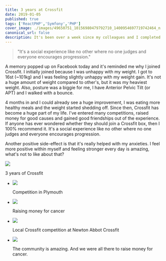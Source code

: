 ```yaml
---
title: 3 years at Crossfit
date: 2019-01-05
published: true
tags: ['ReactPHP','Symfony','PHP']
cover_image: ./images/49650751_10156980479792710_1400954697719742464_n.webp
canonical_url: false
description: It's been over a week since my colleagues and I completed the Jurassic Hike for Macmillan cancer support. I'm happy to announce that I finished the 26-mile hike and raised a total of £253.44 which is 101% of my target. Together as a team, we all managed to succeed our targets and in total reached 117% of our goal which amounts to £2,045.87.
---
```


> "It's a social experience like no other where no one judges and everyone encourages progression."

A memory popped up on Facebook today and it's reminded me why I joined Crossfit. I initially joined because I was unhappy with my weight. I got to 16st (~101kg) and I was feeling slightly unhappy with my weight gain. It's not a huge amount of weight compared to other's, but it was my heaviest weight. Also, posture was a biggie for me, I have Anterior Pelvic Tilt (or APT) and I walked with a bounce.

4 months in and I could already see a huge improvement, I was eating more healthy meals and the weight started shedding off. Since then, Crossfit has become a huge part of my life. I've entered many competitions, raised money for good causes and gained good friendships out of the experience. If anyone has ever wondered whether they should join a Crossfit box, then I 100% recommend it. It's a social experience like no other where no one judges and everyone encourages progression.

Another positive side-effect is that it's really helped with my anxieties. I feel more positive within myself and feeling stronger every day is amazing, what's not to like about that?

![](https://i1.wp.com/michaelbrooks.co.uk/wp-content/uploads/2019/01/IMG_20190105_182025.jpg?fit=750%2C750&ssl=1)

3 years of Crossfit

- ![](/blog/wp-content/uploads/2018/05/FB_IMG_1524544170682.jpg)
    
    Competition in Plymouth
    
- ![](/blog/wp-content/uploads/2018/10/received_254984908497029-1024x768.jpeg)
    
    Raising money for cancer
    
- ![](/blog/wp-content/uploads/2018/11/IMG_20181105_102545_272.jpg)
    
    Local Crossfit competition at Newton Abbot Crossfit
    
- ![](/blog/wp-content/uploads/2018/10/FB_IMG_1540153634550-1024x683.jpg)
    
    The community is amazing. And we were all there to raise money for cancer.
